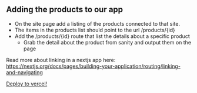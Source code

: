 ## Adding the products to our app

* On the site page add a listing of the products connected to that site. 
* The items in the products list should point to the url /products/{id}
* Add the /products/{id} route that list the details about a specific product
  * Grab the detail about the product from sanity and output them on the page

Read more about linking in a nextjs app here: https://nextjs.org/docs/pages/building-your-application/routing/linking-and-navigating

[Deploy to vercel!](deploy.md)
